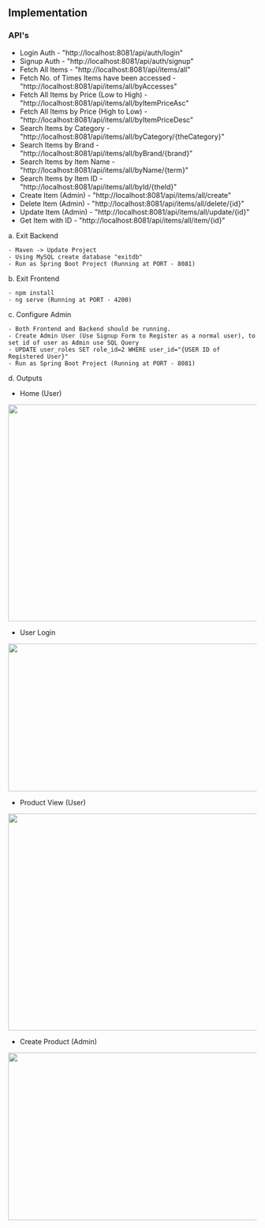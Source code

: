 ## Implementation

### API's

- Login Auth - "http://localhost:8081/api/auth/login"
- Signup Auth - "http://localhost:8081/api/auth/signup"
- Fetch All Items - "http://localhost:8081/api/items/all"
- Fetch No. of Times Items have been accessed - "http://localhost:8081/api/items/all/byAccesses"
- Fetch All Items by Price (Low to High) - "http://localhost:8081/api/items/all/byItemPriceAsc"
- Fetch All Items by Price (High to Low) - "http://localhost:8081/api/items/all/byItemPriceDesc"
- Search Items by Category - "http://localhost:8081/api/items/all/byCategory/{theCategory}"
- Search Items by Brand - "http://localhost:8081/api/items/all/byBrand/{brand}"
- Search Items by Item Name - "http://localhost:8081/api/items/all/byName/{term}"
- Search Items by Item ID - "http://localhost:8081/api/items/all/byId/{theId}"
- Create Item (Admin) - "http://localhost:8081/api/items/all/create"
- Delete Item (Admin) - "http://localhost:8081/api/items/all/delete/{id}"
- Update Item (Admin) - "http://localhost:8081/api/items/all/update/{id}"
- Get Item with ID - "http://localhost:8081/api/items/all/item/{id}"

a. Exit Backend

    - Maven -> Update Project
    - Using MySQL create database "exitdb"
    - Run as Spring Boot Project (Running at PORT - 8081)

b. Exit Frontend

    - npm install
    - ng serve (Running at PORT - 4200)

c. Configure Admin

    - Both Frontend and Backend should be running.
    - Create Admin User (Use Signup Form to Register as a normal user), to set id of user as Admin use SQL Query
    - UPDATE user_roles SET role_id=2 WHERE user_id="{USER ID of Registered User}"
    - Run as Spring Boot Project (Running at PORT - 8081)

d. Outputs

- Home (User)

<img src="https://user-images.githubusercontent.com/31448375/139572697-946eaa0d-d638-42f2-aa36-f79f02df522c.png" width="520" height="440" />

- User Login

<img src="https://user-images.githubusercontent.com/31448375/139572716-6c2465a2-8be8-4fb4-8af2-b886217c5dea.png" width="620" height="300" />

- Product View (User)

<img src="https://user-images.githubusercontent.com/31448375/139572721-3cb07a6d-137a-4939-a194-8725ff277a7b.png" width="580" height="440" />

- Create Product (Admin)

<img src="https://user-images.githubusercontent.com/31448375/139572719-081f68fb-61fe-4b16-b8b7-6d37e99ec8af.png" width="620" height="340" />

